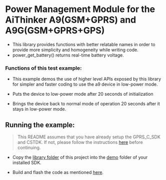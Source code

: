 # Power Management Module for the AiThinker A9(GSM+GPRS) and A9G(GSM+GPRS+GPS)

- This library provides functions with better relatable names in order to provide more simplicity and homogeneity while writing code.
- power_get_battery() returns real-time battery voltage.

### Functions of this test example:

- This example demos the use of higher level APIs exposed by this library for simpler and faster coding to use the a9 device in low-power mode.

- Puts the device to low-power mode after 20 seconds of initialization

- Brings the device back to normal mode of operation 20 seconds after it stays in low-power mode.


## Running the example:

  > This README assumes that you have already setup the GPRS_C_SDK and CSTDK. If not, please follow the instructions [here](./README.md) before continuing.
 
- Copy the [library folder](./a9_power_lib) of this project into the [demo](https://github.com/Ai-Thinker-Open/GPRS_C_SDK/tree/master/demo) folder of your installed SDK.

- Build and flash the code as mentioned [here](./README.md).
